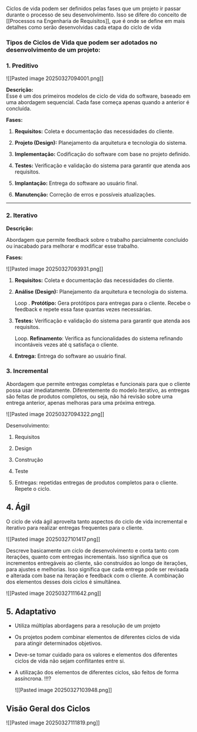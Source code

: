 Ciclos de vida podem ser definidos pelas fases que um projeto ir passar durante o processo de seu desenvolvimento.  Isso se difere do conceito de [[Processos na Engenharia de Requisitos]], que é onde se define em mais detalhes como serão desenvolvidas cada etapa do ciclo de vida

### Tipos de Ciclos de Vida que podem ser adotados no desenvolvimento de um projeto:
### 1.  Preditivo

![[Pasted image 20250327094001.png]]

**Descrição:**  
Esse é um dos primeiros modelos de ciclo de vida do software, baseado em uma abordagem sequencial. Cada fase começa apenas quando a anterior é concluída.

**Fases:**

1. **Requisitos:** Coleta e documentação das necessidades do cliente.
    
2. **Projeto (Design):** Planejamento da arquitetura e tecnologia do sistema.
    
3. **Implementação:** Codificação do software com base no projeto definido.
    
4. **Testes:** Verificação e validação do sistema para garantir que atenda aos requisitos.
    
5. **Implantação:** Entrega do software ao usuário final.
    
6. **Manutenção:** Correção de erros e possíveis atualizações.
    
---

### 2.  Iterativo

**Descrição:**  

Abordagem que permite feedback sobre o trabalho parcialmente concluído ou inacabado para melhorar e modificar esse trabalho.

**Fases:**

![[Pasted image 20250327093931.png]]

1. **Requisitos:** Coleta e documentação das necessidades do cliente.
    
2. **Análise (Design):** Planejamento da arquitetura e tecnologia do sistema.
	
	Loop . **Protótipo:** Gera protótipos para entregas para o cliente. Recebe o feedback e repete essa fase quantas vezes necessárias.
    
3. **Testes:** Verificação e validação do sistema para garantir que atenda aos requisitos.
	 
	 Loop. **Refinamento**: Verifica as funcionalidades do sistema refinando incontáveis vezes até q satisfaça o cliente.
	 
4. **Entrega:** Entrega do software ao usuário final.

### 3. Incremental 

Abordagem que permite entregas completas e funcionais para que o cliente possa usar imediatamente. Diferentemente do modelo iterativo, as entregas são feitas de produtos completos, ou seja, não há revisão sobre uma entrega anterior, apenas melhoras para uma próxima entrega.

![[Pasted image 20250327094322.png]]

Desenvolvimento:

1.  Requisitos
	
2. Design 
	
3. Construção
	
4. Teste
	
5. Entregas: repetidas entregas de produtos completos para o cliente. Repete o ciclo.

## 4. Ágil 

O ciclo de vida ágil aproveita tanto aspectos do ciclo de vida incremental e iterativo para realizar entregas frequentes para o cliente.

![[Pasted image 20250327101417.png]]

Descreve basicamente um ciclo de desenvolvimento e conta tanto com iterações, quanto com entregas incrementais. Isso significa que os incrementos entregáveis ao cliente, são construídos ao longo de iterações, para ajustes e melhorias. Isso significa que cada entrega pode ser revisada e alterada com base na iteração e feedback com o cliente. A combinação dos elementos desses dois ciclos é simultânea.

![[Pasted image 20250327111642.png]]
## 5.  Adaptativo

- Utiliza múltiplas abordagens para a resolução de um projeto 

- Os projetos podem combinar elementos de diferentes ciclos de vida para atingir determinados objetivos.

- Deve-se tomar cuidado para os valores e elementos dos diferentes ciclos de vida não sejam conflitantes entre si.

- A utilização dos elementos de diferentes ciclos, são feitos de forma assíncrona. !!!?

  ![[Pasted image 20250327103948.png]]

## Visão Geral dos Ciclos
![[Pasted image 20250327111819.png]]